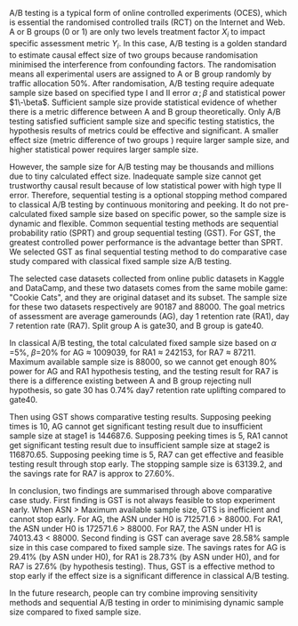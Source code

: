 A/B testing is a typical form of online controlled experiments (OCES), which is essential the randomised controlled trails (RCT) on the Internet and Web. A or B groups (0 or 1) are only two levels treatment factor $X_i$ to impact specific assessment metric $Y_i$. In this case, A/B testing is a golden standard to estimate causal effect size of two groups because randomisation minimised the interference from confounding factors. The randomisation means all experimental users are assigned to A or B group randomly by traffic allocation 50%. After randomisation, A/B testing require adequate sample size based on specified type I and II error $\alpha\,;\beta$ and statistical power $1\-\beta$. Sufficient sample size provide statistical evidence of whether there is a metric difference between A and B group theoretically. Only A/B testing satisfied sufficient sample size and specific testing statistics, the hypothesis results of metrics could be effective and significant. A smaller effect size (metric difference of two groups ) require larger sample size, and higher statistical power requires larger sample size.

However, the sample size for A/B testing may be thousands and millions due to tiny calculated effect size. Inadequate sample size cannot get trustworthy causal result because of low statistical power with high type II error. Therefore, sequential testing is a optional stopping method compared to classical A/B testing by continuous monitoring and peeking. It do not pre-calculated fixed sample size based on specific power, so the sample size is dynamic and flexible. Common sequential testing methods are sequential probability ratio (SPRT) and group sequential testing (GST). For GST, the greatest controlled power performance is the advantage better than SPRT. We selected GST as final sequential testing method to do comparative case study compared with classical fixed sample size A/B testing.

The selected case datasets collected from online public datasets in Kaggle and DataCamp, and these two datasets comes from the same mobile game: "Cookie Cats", and they are original dataset and its subset. The sample size for these two datasets respectively are 90187 and 88000. The goal metrics of assessment are average gamerounds (AG), day 1 retention rate (RA1), day 7 retention rate (RA7). Split group A is gate30, and B group is gate40.

In classical A/B testing, the total calculated fixed sample size based on $\alpha$ =5%, $\beta$=20% for AG $\approx$ 1009039, for RA1 $\approx$ 242153, for RA7 $\approx$ 87211. Maximum available sample size is 88000, so we cannot get enough 80% power for AG and RA1 hypothesis testing, and the testing result for RA7 is there is a difference existing between A and B group rejecting null hypothesis, so gate 30 has 0.74% day7 retention rate uplifting compared to gate40.

Then using GST shows comparative testing results. Supposing peeking times is 10, AG cannot get significant testing result due to insufficient sample size at stage1 is 144687.6. Supposing peeking times is 5, RA1 cannot get significant testing result due to insufficient sample size at stage2 is 116870.65. Supposing peeking time is 5, RA7 can get effective and feasible testing result through stop early. The stopping sample size is 63139.2, and the savings rate for RA7 is approx to 27.60%.

In conclusion, two findings are summarised through above comparative case study. First finding is GST is not always feasible to stop experiment early. When ASN \> Maximum available sample size, GTS is inefficient and cannot stop early. For AG, the ASN under H0 is 712571.6 \> 88000. For RA1, the ASN under H0 is 172571.6 \> 88000. For RA7, the ASN under H1 is 74013.43 \< 88000. Second finding is GST can average save 28.58% sample size in this case compared to fixed sample size. The savings rates for AG is 29.41% (by ASN under H0), for RA1 is 28.73% (by ASN under H0), and for RA7 is 27.6% (by hypothesis testing). Thus, GST is a effective method to stop early if the effect size is a significant difference in classical A/B testing.

In the future research, people can try combine improving sensitivity methods and sequential A/B testing in order to minimising dynamic sample size compared to fixed sample size.
